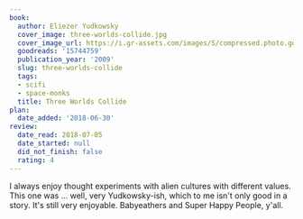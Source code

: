 ```yaml
---
book:
  author: Eliezer Yudkowsky
  cover_image: three-worlds-collide.jpg
  cover_image_url: https://i.gr-assets.com/images/S/compressed.photo.goodreads.com/books/1483042335l/15744759._SX98_.jpg
  goodreads: '15744759'
  publication_year: '2009'
  slug: three-worlds-collide
  tags:
  - scifi
  - space-monks
  title: Three Worlds Collide
plan:
  date_added: '2018-06-30'
review:
  date_read: 2018-07-05
  date_started: null
  did_not_finish: false
  rating: 4
---
```


I always enjoy thought experiments with alien cultures with different values. This one was … well, very Yudkowsky-ish, which to me isn't only good in a story. It's still very enjoyable. Babyeathers and Super Happy People, y'all.
